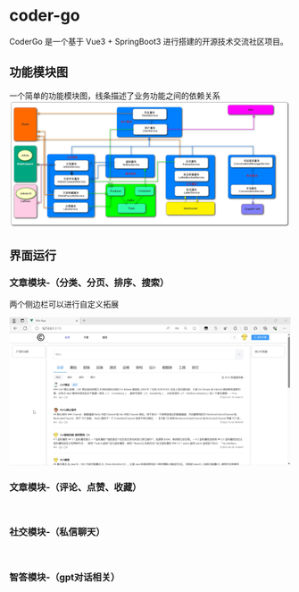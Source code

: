 # coder-go
CoderGo 是一个基于 Vue3 + SpringBoot3 进行搭建的开源技术交流社区项目。
## 功能模块图
一个简单的功能模块图，线条描述了业务功能之间的依赖关系
![](https://github.com/chenjo666/coder-go/blob/master/docs/codergo-%E6%9E%B6%E6%9E%84%E5%9B%BE.png)
## 界面运行
### 文章模块-（分类、分页、排序、搜索）
两个侧边栏可以进行自定义拓展

![](https://github.com/chenjo666/coder-go/blob/master/docs/codergo-%E6%96%87%E7%AB%A0%E6%A8%A1%E5%9D%97-%EF%BC%88%E5%88%86%E7%B1%BB%E3%80%81%E5%88%86%E9%A1%B5%E3%80%81%E6%8E%92%E5%BA%8F%E3%80%81%E6%90%9C%E7%B4%A2%EF%BC%89.gif)

### 文章模块-（评论、点赞、收藏）

![]()
### 社交模块-（私信聊天）

![]()
### 智答模块-（gpt对话相关）

![]()
